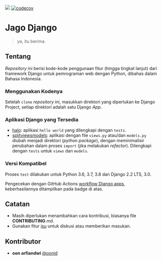 ![](https://github.com/oonid/jagodjango/workflows/Django%20apps/badge.svg)
[![codecov](https://codecov.io/gh/oonid/jagodjango/branch/master/graph/badge.svg)](https://codecov.io/gh/oonid/jagodjango)

# Jago Django

> ya, itu berima.

## Tentang

_Repository_ ini berisi kode-kode penggunaan fitur (hingga tingkat lanjut) dari framework Django untuk pemrograman web
dengan Python, dibahas dalam Bahasa Indonesia.

### Menggunakan Kodenya

Setelah `clone` _repository_ ini, masukkan direktori yang diperlukan ke Django Project,
setiap direktori adalah satu Django _App_.

### Aplikasi Django yang Tersedia
* [halo](halo/README.md): aplikasi `hello world` yang dilengkapi dengan `tests`.
* [splitviewsmodels](splitviewsmodels/README.md): aplikasi dengan file `views.py` atau/dan `models.py` diubah menjadi 
direktori (_python package_), dengan meminimalisir perubahan dalam proses `import` (jika melakukan _refactor_).
Dilengkapi dengan `tests` untuk `views` dan `models`.

### Versi Kompatibel

Proses `test` dilakukan untuk Python 3.6, 3.7, 3.8 dan Django 2.2 LTS, 3.0.

Pengecekan dengan GitHub Actions [workflow Django apps](https://github.com/oonid/jagodjango/actions?query=workflow%3A%22Django+apps%22), keberhasilannya ditampilkan pada badge di atas.

## Catatan

* Masih diperlukan menambahkan cara kontribusi, biasanya file **CONTRIBUTING**.md.
* Gunakan fitur [isu](https://github.com/oonid/jagodjango/issues) untuk diskusi atau memberikan masukan.

## Kontributor

* **oon arfiandwi** [@oonid](https://github.com/oonid)
